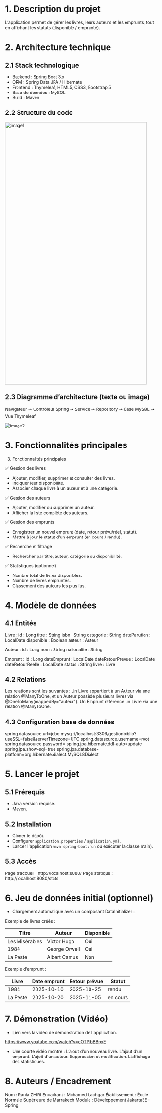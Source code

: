 
# 1. Description du projet
L’application permet de gérer les livres, leurs auteurs et les emprunts, tout en affichant les statuts (disponible / emprunté).

# 2. Architecture technique
## 2.1 Stack technologique
- Backend : Spring Boot 3.x
- ORM : Spring Data JPA / Hibernate
- Frontend : Thymeleaf, HTML5, CSS3, Bootstrap 5
- Base de données : MySQL
- Build : Maven

## 2.2 Structure du code

<img width="466" height="862" alt="image1" src="https://github.com/user-attachments/assets/20f73ed2-fbca-4eee-8a87-c96c08215803" />


## 2.3 Diagramme d’architecture (texte ou image)
Navigateur 🠖 Contrôleur Spring 🠖 Service 🠖 Repository 🠖 Base MySQL 🠖 Vue Thymeleaf

![image2](https://github.com/user-attachments/assets/f14d367f-fe1a-42dc-ab1d-6ac0ffdb583c)



# 3. Fonctionnalités principales
3. Fonctionnalités principales

✅ Gestion des livres
- Ajouter, modifier, supprimer et consulter des livres.
- Indiquer leur disponibilité.
- Associer chaque livre à un auteur et à une catégorie.

✅ Gestion des auteurs
- Ajouter, modifier ou supprimer un auteur.
- Afficher la liste complète des auteurs.

✅ Gestion des emprunts
- Enregistrer un nouvel emprunt (date, retour prévu/réel, statut).
- Mettre à jour le statut d’un emprunt (en cours / rendu).

✅ Recherche et filtrage
- Rechercher par titre, auteur, catégorie ou disponibilité.

✅ Statistiques (optionnel)
- Nombre total de livres disponibles.
- Nombre de livres empruntés.
- Classement des auteurs les plus lus.

# 4. Modèle de données
## 4.1 Entités

Livre :
    id : Long
    titre : String
    isbn : String
    categorie : String
    dateParution : LocalDate
    disponible : Boolean
    auteur : Auteur

Auteur :
    id : Long
    nom : String
    nationalite : String

Emprunt :
    id : Long
    dateEmprunt : LocalDate
    dateRetourPrevue : LocalDate
    dateRetourReelle : LocalDate
    status : String
    livre : Livre

## 4.2 Relations
Les relations sont les suivantes :
Un Livre appartient à un Auteur via une relation @ManyToOne, et un Auteur possède plusieurs livres via @OneToMany(mappedBy="auteur").
Un Emprunt référence un Livre via une relation @ManyToOne.

## 4.3 Configuration base de données
spring.datasource.url=jdbc:mysql://localhost:3306/gestionbiblio?useSSL=false&serverTimezone=UTC
spring.datasource.username=root
spring.datasource.password=
spring.jpa.hibernate.ddl-auto=update
spring.jpa.show-sql=true
spring.jpa.database-platform=org.hibernate.dialect.MySQL8Dialect

# 5. Lancer le projet
## 5.1 Prérequis
- Java version requise.
- Maven.

## 5.2 Installation
- Cloner le dépôt.
- Configurer `application.properties` / `application.yml`.
- Lancer l'application (`mvn spring-boot:run` ou exécuter la classe main).

## 5.3 Accès
Page d’accueil : http://localhost:8080/
Page statique : http://localhost:8080/stats

# 6. Jeu de données initial (optionnel)
- Chargement automatique avec un composant DataInitializer :

Exemple de livres créés :

| Titre          | Auteur        | Disponible |
| -------------- | ------------- | ---------- |
| Les Misérables | Victor Hugo   | Oui        |
| 1984           | George Orwell | Oui        |
| La Peste       | Albert Camus  | Non        |

Exemple d’emprunt :

| Livre    | Date emprunt | Retour prévue | Statut   |
| -------- | ------------ | ------------- | -------- |
| 1984     | 2025-10-10   | 2025-10-25    | rendu    |
| La Peste | 2025-10-20   | 2025-11-05    | en cours |

# 7. Démonstration (Vidéo)
- Lien vers la vidéo de démonstration de l'application.

 https://www.youtube.com/watch?v=cOTPlbBBpxE

- Une courte vidéo montre :
    L’ajout d’un nouveau livre.
    L’ajout d’un emprunt.
    L'ajoit d'un auteur.
    Suppression et modification.
    L’affichage des statistiques.

# 8. Auteurs / Encadrement
Nom : Rania ZHIRI
Encadrant : Mohamed Lachgar
Établissement : École Normale Supérieure de Marrakech
Module : Développement JakartaEE : Spring
